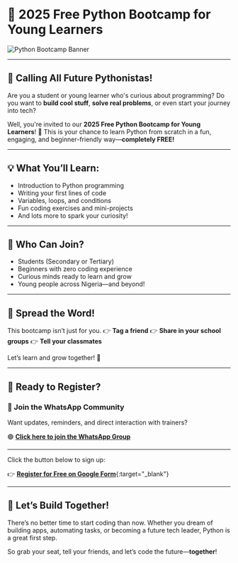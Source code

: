 # 🐍 2025 Free Python Bootcamp for Young Learners

![Python Bootcamp Banner](https://agunechembaekene.wordpress.com/wp-content/uploads/2025/07/python-bootcamp.jpg)

---

## 👋 Calling All Future Pythonistas!

Are you a student or young learner who's curious about programming? Do you want to **build cool stuff**, **solve real problems**, or even start your journey into tech?

Well, you're invited to our **2025 Free Python Bootcamp for Young Learners**! 🚀
This is your chance to learn Python from scratch in a fun, engaging, and beginner-friendly way—**completely FREE!**

---

## 💡 What You’ll Learn:

* Introduction to Python programming
* Writing your first lines of code
* Variables, loops, and conditions
* Fun coding exercises and mini-projects
* And lots more to spark your curiosity!

---

## 📅 Who Can Join?

* Students (Secondary or Tertiary)
* Beginners with zero coding experience
* Curious minds ready to learn and grow
* Young people across Nigeria—and beyond!

---

## 📢 Spread the Word!

This bootcamp isn’t just for you.
👉 **Tag a friend**
👉 **Share in your school groups**
👉 **Tell your classmates**

Let’s learn and grow together! 🌱

---

## 🎉 Ready to Register?

### 💬 Join the WhatsApp Community

Want updates, reminders, and direct interaction with trainers?

🟢 [**Click here to join the WhatsApp Group**](https://chat.whatsapp.com/EFIKn9e3cqX2dKgbjXtTd9?mode=ac_t)


---

Click the button below to sign up:

👉 [**Register for Free on Google Form**](https://docs.google.com/forms/d/e/1FAIpQLSfSd1mRVW-h4aLwZyTTww5hnSufNU0mxLSa86f7H0TmwtsEXA/viewform){\:target="\_blank"}


---

## 🌟 Let’s Build Together!

There’s no better time to start coding than now. Whether you dream of building apps, automating tasks, or becoming a future tech leader, Python is a great first step.

So grab your seat, tell your friends, and let’s code the future—**together**!
